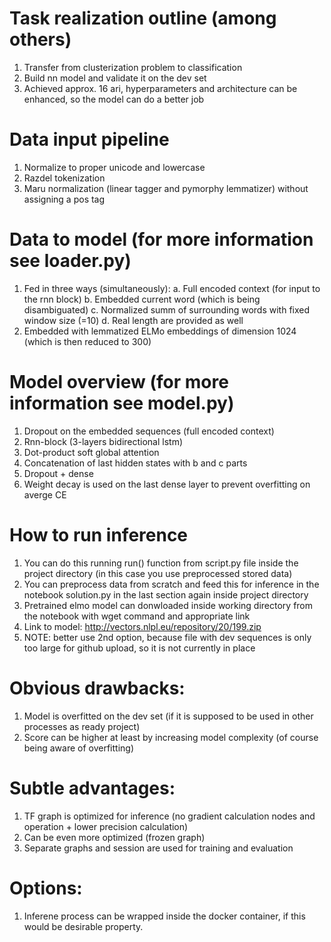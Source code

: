 # Task realization outline (among others)
1. Transfer from clusterization problem to classification
2. Build nn model and validate it on the dev set
3. Achieved approx. 16 ari, hyperparameters and architecture can be enhanced, so the model can do a better job

# Data input pipeline
1. Normalize to proper unicode and lowercase
2. Razdel tokenization
3. Maru normalization (linear tagger and pymorphy lemmatizer) without assigning a pos tag

# Data to model (for more information see loader.py)
1. Fed in three ways (simultaneously):
  a. Full encoded context (for input to the rnn block)
  b. Embedded current word (which is being disambiguated) 
  c. Normalized summ of surrounding words with fixed window size (=10)
  d. Real length are provided as well
2. Embedded with lemmatized ELMo embeddings of dimension 1024 (which is then reduced to 300)
  
# Model overview (for more information see model.py)
1. Dropout on the embedded sequences (full encoded context)
2. Rnn-block (3-layers bidirectional lstm)
3. Dot-product soft global attention
4. Concatenation of last hidden states with b and c parts 
5. Dropout + dense
6. Weight decay is used on the last dense layer to prevent overfitting on averge CE

# How to run inference
1. You can do this running run() function from script.py file inside the project directory (in this case you use preprocessed stored data)
2. You can preprocess data from scratch and feed this for inference in the notebook solution.py in the last section again inside project directory
3. Pretrained elmo model can donwloaded inside working directory from the notebook with wget command and appropriate link
4. Link to model: http://vectors.nlpl.eu/repository/20/199.zip
5. NOTE: better use 2nd option, because file with dev sequences is only too large for github upload, so it is not currently in place

# Obvious drawbacks:
1. Model is overfitted on the dev set (if it is supposed to be used in other processes as ready project)
2. Score can be higher at least by increasing model complexity (of course being aware of overfitting)

# Subtle advantages:
1. TF graph is optimized for inference (no gradient calculation nodes and operation + lower precision calculation)
2. Can be even more optimized (frozen graph)
3. Separate graphs and session are used for training and evaluation

# Options:
1. Inferene process can be wrapped inside the docker container, if this would be desirable property. 
